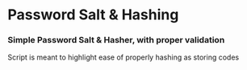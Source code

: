 # Password Salt &amp; Hashing

### Simple Password Salt &amp; Hasher, with proper validation

Script is meant to highlight ease of properly hashing as storing codes
